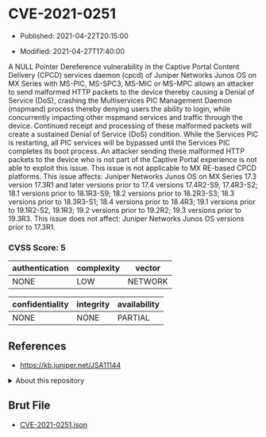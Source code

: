 # CVE-2021-0251

- Published: 2021-04-22T20:15:00

- Modified: 2021-04-27T17:40:00

A NULL Pointer Dereference vulnerability in the Captive Portal Content Delivery (CPCD) services daemon (cpcd) of Juniper Networks Junos OS on MX Series with MS-PIC, MS-SPC3, MS-MIC or MS-MPC allows an attacker to send malformed HTTP packets to the device thereby causing a Denial of Service (DoS), crashing the Multiservices PIC Management Daemon (mspmand) process thereby denying users the ability to login, while concurrently impacting other mspmand services and traffic through the device. Continued receipt and processing of these malformed packets will create a sustained Denial of Service (DoS) condition. While the Services PIC is restarting, all PIC services will be bypassed until the Services PIC completes its boot process. An attacker sending these malformed HTTP packets to the device who is not part of the Captive Portal experience is not able to exploit this issue. This issue is not applicable to MX RE-based CPCD platforms. This issue affects: Juniper Networks Junos OS on MX Series 17.3 version 17.3R1 and later versions prior to 17.4 versions 17.4R2-S9, 17.4R3-S2; 18.1 versions prior to 18.1R3-S9; 18.2 versions prior to 18.2R3-S3; 18.3 versions prior to 18.3R3-S1; 18.4 versions prior to 18.4R3; 19.1 versions prior to 19.1R2-S2, 19.1R3; 19.2 versions prior to 19.2R2; 19.3 versions prior to 19.3R3. This issue does not affect: Juniper Networks Junos OS versions prior to 17.3R1.

### CVSS Score: **5**

| authentication | complexity | vector |
| --- | --- | --- |
| NONE | LOW | NETWORK |

| confidentiality | integrity | availability |
| --- | --- | --- |
| NONE | NONE | PARTIAL |

## References

* https://kb.juniper.net/JSA11144

<details>
<summary>About this repository</summary> 

  This repository is part of the project [Live Hack CVE](https://github.com/Live-Hack-CVE). Main website can be found [www.live-hack.org](https://www.live-hack.org) 
  
  Made by [Sn0wAlice](https://github.com/Sn0wAlice) for the people that care about security and need to have a feed of the latest CVEs. Hope you enjoy it, don't forget to star the repo and follow me on [Twitter](https://twitter.com/Sn0wAlice) and [Github](https://github.com/Sn0wAlice). And that is my [personnal website](https://www.alice-snow.me/)

  - [Home Page](https://github.com/Live-Hack-CVE)
  - [Framework](https://github.com/Live-Hack-CVE/cve-framework)
  - [CVE database](https://github.com/Live-Hack-CVE/full_database)
  - [Changelog](https://github.com/Live-Hack-CVE/Changelog)
</details>

## Brut File

* [CVE-2021-0251.json](https://raw.githubusercontent.com/Live-Hack-CVE/full_database/main/cves/2021/CVE-2021-0251.json)

